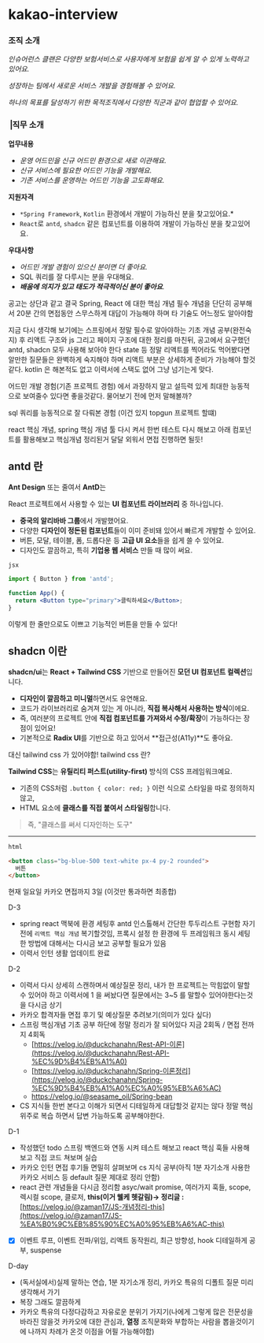 # kakao-interview

### **조직 소개**

*인슈어런스 클랜은 다양한 보험서비스로 사용자에게 보험을 쉽게 알 수 있게 노력하고 있어요.*

*성장하는 팀에서 새로운 서비스 개발을 경험해볼 수 있어요.*

*하나의 목표를 달성하기 위한 목적조직에서 다양한 직군과 같이 협업할 수 있어요.*

### **⎥직무 소개**

**업무내용**

- *운영 어드민을 신규 어드민 환경으로 새로 이관해요.*
- *신규 서비스에 필요한 어드민 기능을 개발해요.*
- *기존 서비스를 운영하는 어드민 기능을 고도화해요.*

**지원자격**

- `*Spring Framework`, `Kotlin` 환경에서 개발이 가능하신 분을 찾고있어요.*
- `React`로 `antd`, `shadcn` 같은 컴포넌트를 이용하여 개발이 가능하신 분을 찾고있어요.

**우대사항**

- *어드민 개발 경험이 있으신 분이면 더 좋아요.*
- SQL 쿼리를 잘 다루시는 분을 우대해요.
- ***배움에 의지가 있고 태도가 적극적이신 분이 좋아요**.*

공고는 상단과 같고 결국 Spring, React 에 대한 핵심 개념 필수 개념을 단단히 공부해서 20분 간의 면접동안 스무스하게 대답이 가능해야 하며 타 기술도 어느정도 알아야함 

지금 다시 생각해 보기에는 스프링에서 정말 필수로 알아야하는 기초 개념 공부(완전숙지) 후 리액트 구조와 js 그리고 페이지 구조에 대한 정리를 마친뒤, 공고에서 요구했던 antd, shadcn 모두 사용해 보아야 한다 state 등 정말 리액트를 찍어라도 먹어봤다면 알만한 질문들은 완벽하게 숙지해야 하며 리액트 부분은 상세하게 준비가 가능해야 할것같다. kotlin 은 해본적도 없고 이력서에 스택도 없어 그냥 넘기는게 맞다. 

어드민 개발 경험(기존 프로젝트 경험) 에서 과장하지 말고 설득력 있게 최대한 능동적으로 보여줄수 있다면 좋을것같다. 물어보기 전에 먼저 말해볼까? 

sql 쿼리를 능동적으로 잘 다뤄본 경험 (이건 있지 topgun 프로젝트 할떄) 

react 핵심 개념, spring 핵심 개념 툴 다시 켜서 한번 테스트 다시 해보고 아래 컴포넌트를 활용해보고 핵심개념 정리된거 달달 외워서 면접 진행하면 될듯! 

## antd 란

**Ant Design** 또는 줄여서 **AntD**는

React 프로젝트에서 사용할 수 있는 **UI 컴포넌트 라이브러리** 중 하나입니다.

- **중국의 알리바바 그룹**에서 개발했어요.
- 다양한 **디자인이 정돈된 컴포넌트**들이 이미 준비돼 있어서 빠르게 개발할 수 있어요.
- 버튼, 모달, 테이블, 폼, 드롭다운 등 **고급 UI 요소**들을 쉽게 쓸 수 있어요.
- 디자인도 깔끔하고, 특히 **기업용 웹 서비스** 만들 때 많이 써요.

```jsx
jsx

import { Button } from 'antd';

function App() {
  return <Button type="primary">클릭하세요</Button>;
}

```

이렇게 한 줄만으로도 이쁘고 기능적인 버튼을 만들 수 있다!

## shadcn 이란

**shadcn/ui**는 **React + Tailwind CSS** 기반으로 만들어진 **모던 UI 컴포넌트 컬렉션**입니다.

- **디자인이 깔끔하고 미니멀**하면서도 유연해요.
- 코드가 라이브러리로 숨겨져 있는 게 아니라, **직접 복사해서 사용하는 방식**이에요.
- 즉, 여러분의 프로젝트 안에 **직접 컴포넌트를 가져와서 수정/확장**이 가능하다는 장점이 있어요!
- 기본적으로 **Radix UI**를 기반으로 하고 있어서 **접근성(A11y)**도 좋아요.

대신 tailwind css 가 있어야함! tailwind css 란?

**Tailwind CSS**는 **유틸리티 퍼스트(utility-first)** 방식의 CSS 프레임워크예요.

- 기존의 CSS처럼 `.button { color: red; }` 이런 식으로 스타일을 따로 정의하지 않고,
- HTML 요소에 **클래스를 직접 붙여서 스타일링**합니다.

> 즉, "클래스를 써서 디자인하는 도구"
> 

---

```html
html

<button class="bg-blue-500 text-white px-4 py-2 rounded">
  버튼
</button>

```

현재 일요일 카카오 면접까지 3일 (이것만 통과하면 최종합)

D-3  

- spring react 맥북에 환경 세팅후 antd  인스톨해서 간단한 투두리스트 구현함 자기전에 `리액트 핵심 개념` 복기할것임, 프록시 설정 한 환경에 두 프레임워크 동시 세팅한 방법에 대해서는 다시금 보고 공부할 필요가 있음
- 이력서 인턴 생활 업데이트 완료

D-2

- 이력서 다시 상세히 스캔하며서 예상질문 정리, 내가 한 프로젝트는 막힘없이 말할수 있어야 하고 이력서에 1 을 써놨다면 질문에서는 3~5 를 말할수 있어야한다는것을 다시금 상기
- 카카오 합격자들 면접 후기 및   예상질문  추려보기(의미가 있다 싶다)
- 스프링 핵심개념 기초 공부 하단에 정말 정리가 잘 되어있다 지금 2회독 / 면접 전까지 4회독
    - [https://velog.io/@duckchanahn/Rest-API-이론](https://velog.io/@duckchanahn/Rest-API-%EC%9D%B4%EB%A1%A0)
    - [https://velog.io/@duckchanahn/Spring-이론정리](https://velog.io/@duckchanahn/Spring-%EC%9D%B4%EB%A1%A0%EC%A0%95%EB%A6%AC)
    - https://velog.io/@seasame_oil/Spring-bean
- CS 지식들 한번 본다고 이해가 되면서 디테일하게 대답할것 같지는 않다 정말 핵심 위주로 복습 하면서 답변 가능하도록 공부해야한다.

D-1

- 작성했던 todo 스프링 백엔드와 연동 시켜 테스트 해보고 react 핵심 훅들 사용해보고 직접 코드 쳐보며 실습
- 카카오 인턴 면접 후기들 면밀히 살펴보며 cs 지식 공부(아직 1분 자기소개 사용한 카카오 서비스 등 default 질문 제대로 정리 안함)
- react 관련 개념들을 다시금 정리함 asyc/wait promise, 여러가지 훅들, scope, 렉시컬 scope, 클로저, **this(이거 웰케 헷갈림)→ 정리글 :**  [https://velog.io/@zaman17/JS-개념정리-this](https://velog.io/@zaman17/JS-%EA%B0%9C%EB%85%90%EC%A0%95%EB%A6%AC-this)
- [x]  이벤트 루프, 이벤트 전파/위임, 리액트 동작원리, 최근 방향성, hook 디테일하게 공부, suspense

D-day

- (독서실에서)실제 말하는 연습, 1분 자기소개 정리, 카카오 특유의 디폴트 질문 미리 생각해서 가기
- 복장 그래도 깔끔하게
- 카카오 특유의 다정다감하고 자유로운 분위기 가지기(나에게 그렇게 많은 전문성을 바라진 않을것 카카오에 대한 관심과, **열정** 조직문화와 부합하는 사람을 뽑을것이기에 나까지 차례가 온것 이점을 어필 가능해야함)

